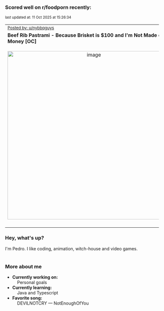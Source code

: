 ### Scored well on r/foodporn recently:

<p align="left"><sub>last updated at: 11 Oct 2025 at 15:26:34</sub></p>

|   |
| --- |
| <sub>[Posted by: u/nybbqguys][source]</sub> |
| **Beef Rib Pastrami - Because Brisket is $100 and I'm Not Made of Money [OC]** | 
|<p align="center"> <img alt="image" src="https://i.redd.it/gikgppybdpsf1.png" width="550" /> </p>|
|   |

### Hey, what's up?

I'm Pedro. I like coding, animation, witch-house and video games.<br><br>

### More about me
- **Currently working on:**  
&nbsp;&nbsp;&nbsp;&nbsp;Personal goals
- **Currently learning:**  
&nbsp;&nbsp;&nbsp;&nbsp;Java and Typescript
- **Favorite song:**  
&nbsp;&nbsp;&nbsp;&nbsp;DEVILNOTCRY — NotEnoughOfYou<br><br>

  



  
  
  
[linkedin]: https://linkedin.com/in/pedro-h-r-gomes-8a487b14a/
[gmail]: mailto:pilique11@gmail.com
[source]: https://reddit.com/r/FoodPorn/comments/1nw4dk0/beef_rib_pastrami_because_brisket_is_100_and_im/
[redditAPI]: https://www.reddit.com/dev/api/
